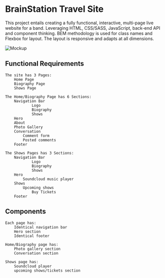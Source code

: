 
# BrainStation Travel Site

This project entails creating a fully functional, interactive, multi-page live website for a band. Leveraging HTML, CSS/SASS, JavaScript, back-end API and component thinking.
BEM methodology is used for class names and Flexbox for layout. The layout is responsive and adapts at all dimensions. 


![Mockup]()


## Functional Requirements

    The site has 3 Pages:
        Home Page
        Biography Page
        Shows Page

    The Home/Biography Page has 6 Sections:
        Navigation Bar
                Logo
                Biography
                Shows
        Hero
        About
        Photo Gallery
        Conversation
            Comment form
            Posted comments
        Footer

    The Shows Pages has 3 Sections:
        Navigation Bar
                Logo
                Biography
                Shows
        Hero
            Soundcloud music player
        Shows
            Upcoming shows
                Buy Tickets
        Footer

## Components
    Each page has:
        Identical navigation bar
        Hero section
        Identical footer
    
    Home/Biography page has:
        Photo gallery section
        Conversation section
   
    Shows page has:
        Soundcloud player
        upcoming shows/tickets section